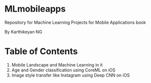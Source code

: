 # MLmobileapps
Repository for Machine Learning Projects for Mobile Applications book

By Karthikeyan NG

# Table of Contents
1. Mobile Landscape and Machine Learning in it
2. Age and Gender classification using CoreML on iOS
3. Image style transfer like Instagram using Deep CNN on iOS
